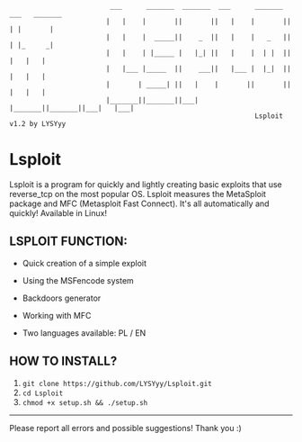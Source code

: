                              ___      _______  _______  ___      _______  ___   _______ 
                            |   |    |       ||       ||   |    |       ||   | |       |
                            |   |    |  _____||    _  ||   |    |   _   ||   | |_     _|
                            |   |    | |_____ |   |_| ||   |    |  | |  ||   |   |   |  
                            |   |___ |_____  ||    ___||   |___ |  |_|  ||   |   |   |  
                            |       | _____| ||   |    |       ||       ||   |   |   |  
                            |_______||_______||___|    |_______||_______||___|   |___|  
                                                                 Lsploit v1.2 by LYSYyy

# Lsploit
Lsploit is a program for quickly and lightly creating basic exploits that use reverse_tcp on the most popular OS. Lsploit measures the MetaSploit package and MFC (Metasploit Fast Connect). It's all automatically and quickly! Available in Linux!

## LSPLOIT FUNCTION:

- Quick creation of a simple exploit

- Using the MSFencode system

- Backdoors generator

- Working with MFC

- Two languages available: PL / EN

## HOW TO INSTALL?

1. ```git clone https://github.com/LYSYyy/Lsploit.git```
2. ```cd Lsploit```
3. ```chmod +x setup.sh && ./setup.sh```

---------------------------------------------------------------

Please report all errors and possible suggestions!
Thank you :)
